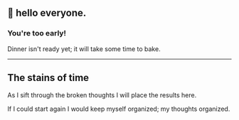 ## 👋 hello everyone.


###  You're too early!

Dinner isn't ready yet; it will take some time to bake.

---

## The stains of time
As I sift through the broken thoughts I will place the results here.  

If I could start again I would keep myself organized; my thoughts organized.
